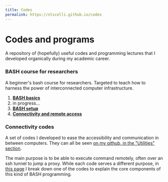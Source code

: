 ```yaml
---
title: Codes
permalink: https://nlscelli.github.io/codes
---
```


# Codes and programs
A repository of (hopefully) useful codes and programming lectures that I developed organically during my academic career.


### BASH course for researchers
A beginner's bash course for researchers. Targeted to teach how to harness the power of interconnected computer infrastructure.

1. [**BASH basics**](1-bash_basics.md)
2. in progress...
3. [**BASH setup**](3-bash_setup.md)
4. [**Connectivity and remote access**](4-accessing_computers.md)


### Connectivity codes
A set of codes I developed to ease the accessibility and communication in between computers. They can all be seen [on my github, in the "Utilities" section](https://github.com/nlscelli/Utilities).

The main purpose is to be able to execute command remotely, often over an ssh tunnel to jump a proxy. While each code serves a different purpose, in [this page](connectivity_example.md) I break down one of the codes to explain the core components of this kind of BASH programming.

